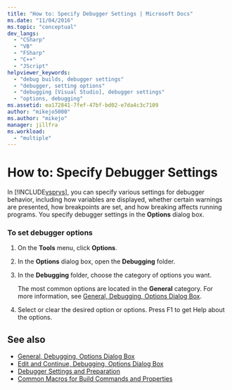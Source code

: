 ```yaml
---
title: "How to: Specify Debugger Settings | Microsoft Docs"
ms.date: "11/04/2016"
ms.topic: "conceptual"
dev_langs:
  - "CSharp"
  - "VB"
  - "FSharp"
  - "C++"
  - "JScript"
helpviewer_keywords:
  - "debug builds, debugger settings"
  - "debugger, setting options"
  - "debugging [Visual Studio], debugger settings"
  - "options, debugging"
ms.assetid: ea172841-7fef-47bf-bd02-e7da4c3c7109
author: "mikejo5000"
ms.author: "mikejo"
manager: jillfra
ms.workload:
  - "multiple"
---
```

# How to: Specify Debugger Settings
In [!INCLUDE[vsprvs](../code-quality/includes/vsprvs_md.md)], you can specify various settings for debugger behavior, including how variables are displayed, whether certain warnings are presented, how breakpoints are set, and how breaking affects running programs. You specify debugger settings in the **Options** dialog box.

### To set debugger options

1. On the **Tools** menu, click **Options**.

2. In the **Options** dialog box, open the **Debugging** folder.

3. In the **Debugging** folder, choose the category of options you want.

     The most common options are located in the **General** category. For more information, see [General, Debugging, Options Dialog Box](../debugger/general-debugging-options-dialog-box.md).

4. Select or clear the desired option or options. Press F1 to get Help about the options.

## See also
- [General, Debugging, Options Dialog Box](../debugger/general-debugging-options-dialog-box.md)
- [Edit and Continue, Debugging, Options Dialog Box](https://msdn.microsoft.com/library/bcew296c.aspx)
- [Debugger Settings and Preparation](../debugger/debugger-settings-and-preparation.md)
- [Common Macros for Build Commands and Properties](/cpp/build/reference/common-macros-for-build-commands-and-properties)